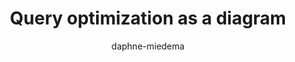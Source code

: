 ---
title: "Query optimization as a diagram"
author: "daphne-miedema"
Discipline: Databases
ConceptualAdvantage: "Highlighting the impact of reordering operations during query planning"
DrawsAttentionTo: "The differences in cost of an unoptimized query vs an optimized query"
Topic: Query processing pipeline (optimisation and planning)
Domain: 0
Form: Visual Representation
OriginSource: "Lecture Notes"
image: "420.png"
Mapping:
  nodes :  operators
  red text :  cost
---